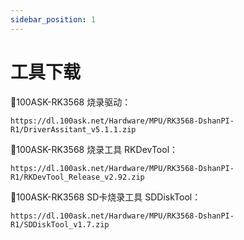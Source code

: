 ```yaml
---
sidebar_position: 1
---
```

# 工具下载

📙100ASK-RK3568 烧录驱动：

    https://dl.100ask.net/Hardware/MPU/RK3568-DshanPI-R1/DriverAssitant_v5.1.1.zip

📙100ASK-RK3568 烧录工具 RKDevTool：

    https://dl.100ask.net/Hardware/MPU/RK3568-DshanPI-R1/RKDevTool_Release_v2.92.zip

📙100ASK-RK3568 SD卡烧录工具 SDDiskTool：

    https://dl.100ask.net/Hardware/MPU/RK3568-DshanPI-R1/SDDiskTool_v1.7.zip




